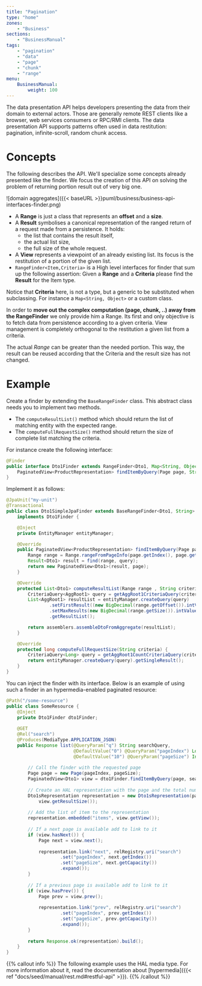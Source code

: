 ```yaml
---
title: "Pagination"
type: "home"
zones:
    - "Business"
sections:
    - "BusinessManual"
tags:
    - "pagination"
    - "data"
    - "page"
    - "chunk"
    - "range"
menu:
    BusinessManual:
        weight: 100
---
```


The data presentation API helps developers presenting the data from their domain to external actors. Those are
generally remote REST clients like a browser, web services consumers or RPC/RMI clients. The data presentation API supports
patterns often used in data restitution: pagination, infinite-scroll, random chunk access.<!--more-->

# Concepts
The following describes the API. We'll specialize some concepts already presented like the finder.
We focus the creation of this API on solving the problem of returning portion result out of very big one.

![domain aggregates]({{< baseURL >}}puml/business/business-api-interfaces-finder.png)

- A **Range** is just a class that represents an **offset** and a **size**.
- A **Result** symbolises a canonical representation of the ranged return of a request made from a persistence. It holds:
    - the list that contains the result itself,
    - the actual list size,
    - the full size of the whole request.
- A **View** represents a viewpoint of an already existing list. Its focus is the restitution of a portion of the given
list.
- `RangeFinder<Item,Criteria>` is a High level interfaces for finder that sum up the following assertion: Given a
**Range** and a **Criteria** please find the **Result** for the Item type.

<div class="callout callout-info">
Notice that <strong>Criteria</strong> here, is not a type, but a generic to be substituted when subclassing. For
instance a <code>Map&lt;String, Object&gt;</code> or a custom class.
</div>

In order to **move out the complex computation (page, chunk, ..) away from the RangeFinder** we only provide him a
Range. Its first and only objective is to fetch data from persistence according to a given criteria. View management is
completely orthogonal to the restitution a given list from a criteria.

The actual *Range* can be greater than the needed portion. This way, the result can be reused according that the Criteria
and the result size has not changed.

# Example

Create a finder by extending the `BaseRangeFinder` class. This abstract class needs you to implement two methods.

- The `computeResultList()` method which should return the list of matching entity with the expected range.
- The `computeFullRequestSize()` method should return the size of complete list matching the criteria.

For instance create the following interface:

```java
@Finder
public interface Dto1Finder extends RangeFinder<Dto1, Map<String, Object>> {
    PaginatedView<ProductRepresentation> findItemByQuery(Page page, String searchQuery);
}
```

Implement it as follows:

```java
@JpaUnit("my-unit")
@Transactional
public class Dto1SimpleJpaFinder extends BaseRangeFinder<Dto1, String>
    implements Dto1Finder {

    @Inject
    private EntityManager entityManager;

    @Override
    public PaginatedView<ProductRepresentation> findItemByQuery(Page page, String query) {
        Range range = Range.rangeFromPageInfo(page.getIndex(), page.getCapacity());
        Result<Dto1> result = find(range, query);
        return new PaginatedView<Dto1>(result, page);
    }

    @Override
    protected List<Dto1> computeResultList(Range range , String criteria) {
        CriteriaQuery<AggRoot1> query = getAggRoot1CriteriaQuery(criteria);
        List<AggRoot1> resultList = entityManager.createQuery(query)
                .setFirstResult((new BigDecimal(range.getOffset()).intValue()))
                .setMaxResults(new BigDecimal(range.getSize()).intValue())
                .getResultList();

        return assemblers.assembleDtoFromAggregate(resultList);
    }

    @Override
    protected long computeFullRequestSize(String criteria) {
        CriteriaQuery<Long> query = getAggRoot1CountCriteriaQuery(criteria);
        return entityManager.createQuery(query).getSingleResult();
    }
}
```

You can inject the finder with its interface. Below is an example of using such a finder in an hypermedia-enabled paginated
resource:

```java
@Path("/some-resource")
public class SomeResource {
    @Inject
    private Dto1Finder dto1Finder;
    
    @GET
    @Rel("search")
    @Produces(MediaType.APPLICATION_JSON)
    public Response list(@QueryParam("q") String searchQuery,
                         @DefaultValue("0") @QueryParam("pageIndex") Long pageIndex,
                         @DefaultValue("10") @QueryParam("pageSize") Integer pageSize) {
    
        // Call the finder with the requested page
        Page page = new Page(pageIndex, pageSize);
        PaginatedView<Dto1> view = dto1Finder.findItemByQuery(page, searchQuery);
    
        // Create an HAL representation with the page and the total number of elements
        Dto1sRepresentation representation = new Dto1sRepresentation(page,
            view.getResultSize());
    
        // Add the list of item to the representation
        representation.embedded("items", view.getView());
    
        // If a next page is available add to link to it
        if (view.hasNext()) {
            Page next = view.next();
    
            representation.link("next", relRegistry.uri("search")
                    .set("pageIndex", next.getIndex())
                    .set("pageSize", next.getCapacity())
                    .expand());
        }
    
        // If a previous page is available add to link to it
        if (view.hasPrev()) {
            Page prev = view.prev();
    
            representation.link("prev", relRegistry.uri("search")
                    .set("pageIndex", prev.getIndex())
                    .set("pageSize", prev.getCapacity())
                    .expand());
        }
    
        return Response.ok(representation).build();
    }
}
```

{{% callout info %}}
The following example uses the HAL media type. For more information about it, read the documentation about
[hypermedia]({{< ref "docs/seed/manual/rest.md#restful-api" >}}).
{{% /callout %}}
